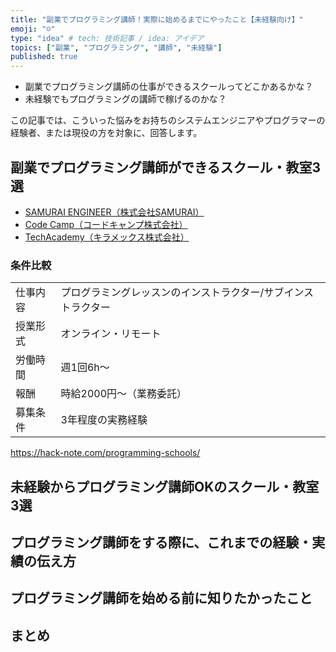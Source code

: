 ```yaml
---
title: "副業でプログラミング講師！実際に始めるまでにやったこと【未経験向け】"
emoji: "☺️"
type: "idea" # tech: 技術記事 / idea: アイデア
topics: ["副業", "プログラミング", "講師", "未経験"]
published: true
---
```


- 副業でプログラミング講師の仕事ができるスクールってどこかあるかな？
- 未経験でもプログラミングの講師で稼げるのかな？

この記事では、こういった悩みをお持ちのシステムエンジニアやプログラマーの経験者、または現役の方を対象に、回答します。

## 副業でプログラミング講師ができるスクール・教室3選
- [SAMURAI ENGINEER（株式会社SAMURAI）](https://lp.sejuku.net/lp_inh_02/?cid=moshimo&acid=moshimo&utm_source=moshimo&utm_medium=affiliate&utm_campaign=normal&argument=Voc114wW&dmai=a603471aeeb215&maf=1421_2612477.21248.0..1739263857.1650552485)
- [Code Camp（コードキャンプ株式会社）](https://af.moshimo.com/af/c/click?a_id=2612486&p_id=936&pc_id=1196&pl_id=14835&guid=ON)
- [TechAcademy（キラメックス株式会社）](https://af.moshimo.com/af/c/click?a_id=2612475&p_id=1555&pc_id=2816&pl_id=22706&url=https%3A%2F%2Ftechacademy.jp%2Fhtmlcss-trial%3Futm_source%3Dmoshimo%26utm_medium%3Daffiliate%26utm_campaign%3Dtextad)

### 条件比較
|  |  |
| ---- | ---- |
| 仕事内容 | プログラミングレッスンのインストラクター/サブインストラクター|
| 授業形式 | オンライン・リモート |
| 労働時間 | 週1回6h～ |
| 報酬 | 時給2000円～（業務委託） |
| 募集条件 | 3年程度の実務経験 |

https://hack-note.com/programming-schools/

## 未経験からプログラミング講師OKのスクール・教室3選
## プログラミング講師をする際に、これまでの経験・実績の伝え方
## プログラミング講師を始める前に知りたかったこと
## まとめ
